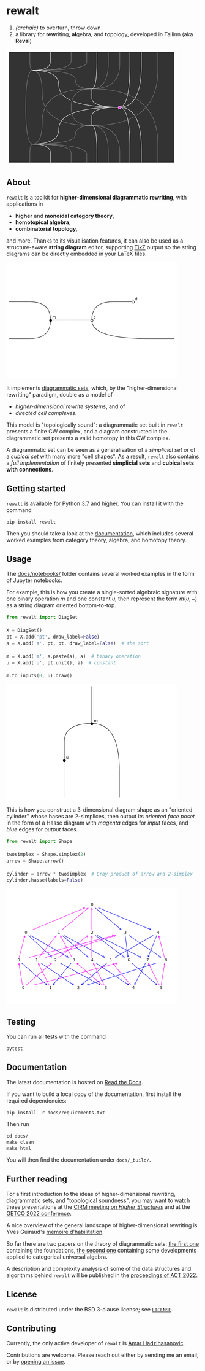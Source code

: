 # rewalt

1. *(archaic)* to overturn, throw down
2. a library for **rew**riting, **al**gebra, and **t**opology, developed in Tallinn (aka **Reval**)

![CoolDiagram](https://raw.githubusercontent.com/ahadziha/rewalt/main/docs/_static/img/readme_1.png)

## About

`rewalt` is a toolkit for **higher-dimensional diagrammatic rewriting**, with applications in

- **higher** and **monoidal category theory**,
- **homotopical algebra**,
- **combinatorial topology**,

and more. Thanks to its visualisation features, it can also be used as a structure-aware **string diagram** editor, supporting [TikZ](//tikz.net/) output so the string diagrams can be directly embedded in your LaTeX files.

![BlackWhiteDiagram](https://raw.githubusercontent.com/ahadziha/rewalt/main/docs/_static/img/readme_2.png)

It implements [diagrammatic sets](//arxiv.org/abs/2007.14505), which, by the "higher-dimensional rewriting" paradigm, double as a model of

- *higher-dimensional rewrite systems*, and of
- *directed cell complexes*.

This model is "topologically sound": a diagrammatic set built in `rewalt` presents a finite CW complex, and a diagram constructed in the diagrammatic set presents a valid homotopy in this CW complex.

A diagrammatic set can be seen as a generalisation of a *simplicial set* or of a *cubical set* with many more "cell shapes". As a result, `rewalt` also contains a *full implementation* of finitely presented **simplicial sets** and **cubical sets with connections**.

## Getting started

`rewalt` is available for Python 3.7 and higher. You can install it with the command

```shell
pip install rewalt
```

Then you should take a look at the [documentation](//rewalt.readthedocs.io/), which includes several worked examples from category theory, algebra, and homotopy theory.

## Usage

The [docs/notebooks/](//github.com/ahadziha/rewalt/tree/main/docs/notebooks/) folder contains several worked examples in the form of Jupyter notebooks.

For example, this is how you create a single-sorted algebraic signature with one binary operation $m$ and one constant $u$, then represent the term $m(u, -)$ as a string diagram oriented bottom-to-top.

```python
from rewalt import DiagSet

X = DiagSet()
pt = X.add('pt', draw_label=False)
a = X.add('a', pt, pt, draw_label=False)  # the sort

m = X.add('m', a.paste(a), a)  # binary operation
u = X.add('u', pt.unit(), a)  # constant

m.to_inputs(0, u).draw()
```

![ExampleAlgebra](https://raw.githubusercontent.com/ahadziha/rewalt/main/docs/_static/img/readme_3.png)

This is how you construct a 3-dimensional diagram shape as an "oriented cylinder" whose bases are 2-simplices, then output its *oriented face poset* in the form of a Hasse diagram with *magenta* edges for *input* faces, and *blue* edges for *output* faces.

```python
from rewalt import Shape

twosimplex = Shape.simplex(2)
arrow = Shape.arrow()

cylinder = arrow * twosimplex  # Gray product of arrow and 2-simplex
cylinder.hasse(labels=False)
```

![ExampleTopology](https://raw.githubusercontent.com/ahadziha/rewalt/main/docs/_static/img/readme_4.png)

## Testing

You can run all tests with the command

```shell
pytest
```

## Documentation

The latest documentation is hosted on [Read the Docs](//rewalt.readthedocs.io/).

If you want to build a local copy of the documentation, first install the required dependencies:

```shell
pip install -r docs/requirements.txt
```

Then run

```shell
cd docs/
make clean
make html
```

You will then find the documentation under `docs/_build/`.

## Further reading

For a first introduction to the ideas of higher-dimensional rewriting, diagrammatic sets, and "topological soundness", you may want to watch these presentations at the [CIRM meeting on *Higher Structures*](//cirmbox.cirm-math.fr/s/8a8DXyFA4bzaSNF) and at the [GETCO 2022 conference](//youtu.be/UlVZPiJ87kw).

A nice overview of the general landscape of higher-dimensional rewriting is Yves Guiraud's [mémoire d'habilitation](//webusers.imj-prg.fr/~yves.guiraud/articles/hdr.pdf).

So far there are two papers on the theory of diagrammatic sets: [the first one](//arxiv.org/abs/2007.14505) containing the foundations, [the second one](//arxiv.org/abs/2101.10361) containing some developments applied to categorical universal algebra.

A description and complexity analysis of some of the data structures and algorithms behind `rewalt` will be published in the [proceedings of ACT 2022](https://msp.cis.strath.ac.uk/act2022/).

## License

`rewalt` is distributed under the BSD 3-clause license; see [`LICENSE`](//github.com/ahadziha/rewalt/tree/main/LICENSE).

## Contributing

Currently, the only active developer of `rewalt` is [Amar Hadzihasanovic](//ioc.ee/~amar).

Contributions are welcome. Please reach out either by sending me an email, or by [opening an issue](https://github.com/ahadziha/rewalt/issues/new).
